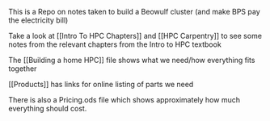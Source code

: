 This is a Repo on notes taken to build a Beowulf cluster (and make BPS pay the electricity bill)

Take a look at [[Intro To HPC Chapters]] and [[HPC Carpentry]] to see some notes from the relevant chapters from the Intro to HPC textbook

The [[Building a home HPC]] file shows what we need/how everything fits together

[[Products]] has links for online listing of parts we need

There is also a Pricing.ods file which shows approximately how much everything should cost.